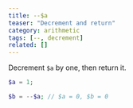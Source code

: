 ```yaml
---
title: --$a
teaser: "Decrement and return"
category: arithmetic
tags: [--, decrement]
related: []
---
```


Decrement `$a` by one, then return it.

```php
$a = 1;

$b = --$a; // $a = 0, $b = 0
```
